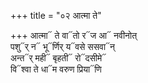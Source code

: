 +++
title = "०२ आत्मा ते"

+++
आत्मा᳓ ते वा᳓तो र᳓ज आ᳓ नवीनोत्  
पशु᳓र् न᳓ भू᳓र्णिर् य᳓वसे ससवा᳓न्  
अन्त᳓र् मही᳓ बृहती᳓ रो᳓दसीमे᳓  
वि᳓श्वा ते धा᳓म वरुण प्रिया᳓णि